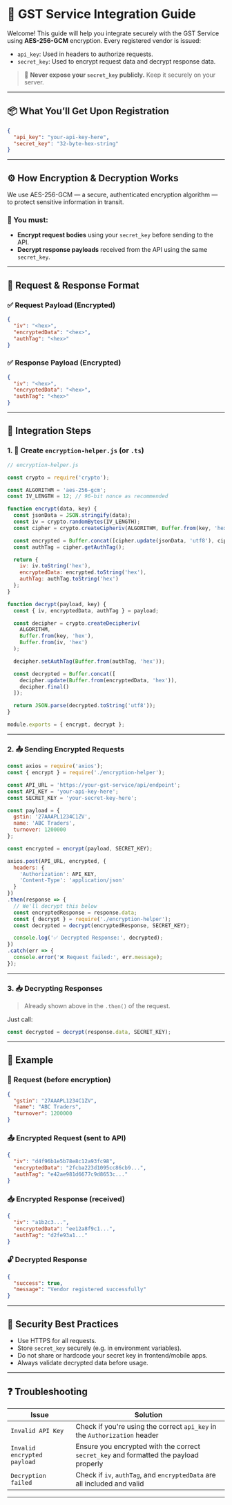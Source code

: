 # 🔐 GST Service Integration Guide

Welcome! This guide will help you integrate securely with the GST Service using **AES-256-GCM** encryption. Every registered vendor is issued:

- `api_key`: Used in headers to authorize requests.
- `secret_key`: Used to encrypt request data and decrypt response data.

> 🚨 **Never expose your `secret_key` publicly.** Keep it securely on your server.

---

## 📦 What You’ll Get Upon Registration

```json
{
  "api_key": "your-api-key-here",
  "secret_key": "32-byte-hex-string"
}
```

---

## ⚙️ How Encryption & Decryption Works

We use AES-256-GCM — a secure, authenticated encryption algorithm — to protect sensitive information in transit.

### 🔐 You must:
- **Encrypt request bodies** using your `secret_key` before sending to the API.
- **Decrypt response payloads** received from the API using the same `secret_key`.

---

## 🧩 Request & Response Format

### ✅ Request Payload (Encrypted)

```json
{
  "iv": "<hex>",
  "encryptedData": "<hex>",
  "authTag": "<hex>"
}
```

### ✅ Response Payload (Encrypted)

```json
{
  "iv": "<hex>",
  "encryptedData": "<hex>",
  "authTag": "<hex>"
}
```

---

## 🧠 Integration Steps

### 1. 📁 Create `encryption-helper.js` (or `.ts`)

```js
// encryption-helper.js

const crypto = require('crypto');

const ALGORITHM = 'aes-256-gcm';
const IV_LENGTH = 12; // 96-bit nonce as recommended

function encrypt(data, key) {
  const jsonData = JSON.stringify(data);
  const iv = crypto.randomBytes(IV_LENGTH);
  const cipher = crypto.createCipheriv(ALGORITHM, Buffer.from(key, 'hex'), iv);

  const encrypted = Buffer.concat([cipher.update(jsonData, 'utf8'), cipher.final()]);
  const authTag = cipher.getAuthTag();

  return {
    iv: iv.toString('hex'),
    encryptedData: encrypted.toString('hex'),
    authTag: authTag.toString('hex')
  };
}

function decrypt(payload, key) {
  const { iv, encryptedData, authTag } = payload;

  const decipher = crypto.createDecipheriv(
    ALGORITHM,
    Buffer.from(key, 'hex'),
    Buffer.from(iv, 'hex')
  );

  decipher.setAuthTag(Buffer.from(authTag, 'hex'));

  const decrypted = Buffer.concat([
    decipher.update(Buffer.from(encryptedData, 'hex')),
    decipher.final()
  ]);

  return JSON.parse(decrypted.toString('utf8'));
}

module.exports = { encrypt, decrypt };
```

---

### 2. 📤 Sending Encrypted Requests

```js
const axios = require('axios');
const { encrypt } = require('./encryption-helper');

const API_URL = 'https://your-gst-service/api/endpoint';
const API_KEY = 'your-api-key-here';
const SECRET_KEY = 'your-secret-key-here';

const payload = {
  gstin: '27AAAPL1234C1ZV',
  name: 'ABC Traders',
  turnover: 1200000
};

const encrypted = encrypt(payload, SECRET_KEY);

axios.post(API_URL, encrypted, {
  headers: {
    'Authorization': API_KEY,
    'Content-Type': 'application/json'
  }
})
.then(response => {
  // We'll decrypt this below
  const encryptedResponse = response.data;
  const { decrypt } = require('./encryption-helper');
  const decrypted = decrypt(encryptedResponse, SECRET_KEY);

  console.log('✅ Decrypted Response:', decrypted);
})
.catch(err => {
  console.error('❌ Request failed:', err.message);
});
```

---

### 3. 📥 Decrypting Responses

> Already shown above in the `.then()` of the request.

Just call:

```js
const decrypted = decrypt(response.data, SECRET_KEY);
```

---

## 🧪 Example

### 📨 Request (before encryption)
```json
{
  "gstin": "27AAAPL1234C1ZV",
  "name": "ABC Traders",
  "turnover": 1200000
}
```

### 📤 Encrypted Request (sent to API)
```json
{
  "iv": "d4f96b1e5b78e8c12a93fc98",
  "encryptedData": "2fcba223d1095cc86cb9...",
  "authTag": "e42ae981d6677c9d8653c..."
}
```

### 📥 Encrypted Response (received)
```json
{
  "iv": "a1b2c3...",
  "encryptedData": "ee12a8f9c1...",
  "authTag": "d2fe93a1..."
}
```

### 🔓 Decrypted Response
```json
{
  "success": true,
  "message": "Vendor registered successfully"
}
```

---

## 🧷 Security Best Practices

- Use HTTPS for all requests.
- Store `secret_key` securely (e.g. in environment variables).
- Do not share or hardcode your secret key in frontend/mobile apps.
- Always validate decrypted data before usage.

---

## ❓ Troubleshooting

| Issue                            | Solution                                                                 |
|----------------------------------|--------------------------------------------------------------------------|
| `Invalid API Key`                | Check if you're using the correct `api_key` in the `Authorization` header |
| `Invalid encrypted payload`      | Ensure you encrypted with the correct `secret_key` and formatted the payload properly |
| `Decryption failed`              | Check if `iv`, `authTag`, and `encryptedData` are all included and valid |

---

